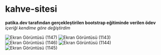 # kahve-sitesi
**patika.dev tarafından gerçekleştirilen bootstrap eğitiminde verilen ödev**
*içeriği kendime göre değiştirdim*

![Ekran Görüntüsü (1147)](https://github.com/melikebasturk/kahve-sitesi/assets/81379373/8aaadc07-742f-4faa-a75b-2fb2ed5a62bc)
![Ekran Görüntüsü (1143)](https://github.com/melikebasturk/kahve-sitesi/assets/81379373/f59dc31b-9457-4731-840f-4617af68481a)
![Ekran Görüntüsü (1146)](https://github.com/melikebasturk/kahve-sitesi/assets/81379373/5077fd52-823f-4773-a58c-9a71f7efb59d)
![Ekran Görüntüsü (1144)](https://github.com/melikebasturk/kahve-sitesi/assets/81379373/f801a8d7-57b6-4116-b221-b04fec9f58bf)
![Ekran Görüntüsü (1145)](https://github.com/melikebasturk/kahve-sitesi/assets/81379373/4830daa0-bef0-405a-95b8-ad38b40ff6b2)
